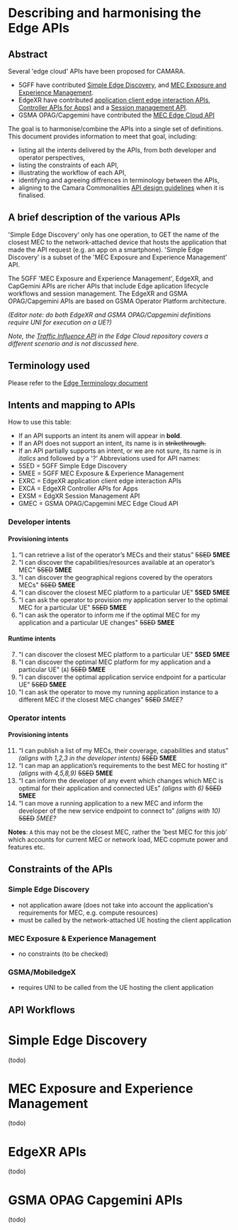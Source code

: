 # Describing and harmonising the Edge APIs
## Abstract
Several 'edge cloud' APIs have been proposed for CAMARA. 
- 5GFF have contributed [Simple Edge Discovery](https://github.com/camaraproject/EdgeCloud/blob/main/code/API_definitions/simple_edge_discovery.yaml), and [MEC Exposure and Experience Management](https://github.com/camaraproject/EdgeCloud/blob/main/code/API_definitions/MEC%20exposure%20and%20experience%20management.yaml).
- EdgeXR have contributed [application client edge interaction APIs](https://github.com/camaraproject/EdgeCloud/blob/main/code/API_definitions/app-client.yaml), [Controller APIs for Apps)](https://github.com/camaraproject/EdgeCloud/blob/main/code/API_definitions/App.yaml) and a [Session management API](https://github.com/camaraproject/EdgeCloud/blob/main/code/API_definitions/session.yaml).
- GSMA OPAG/Capgemini have contributed the [MEC Edge Cloud API](https://github.com/camaraproject/EdgeCloud/blob/main/code/API_definitions/EdgeCloudApi_v0.0.5.yaml)

The goal is to harmonise/combine the APIs into a single set of definitions. This document provides information to meet that goal, including:
- listing all the intents delivered by the APIs, from both developer and operator perspectives,
- listing the constraints of each API,
- illustrating the workflow of each API,
- identifying and agreeing diffrences in terminology between the APIs,
- aligning to the Camara Commonalities [API design guidelines](https://github.com/camaraproject/WorkingGroups/blob/main/Commonalities/documentation/API-design-guidelines.md) when it is finalised.

## A brief description of the various APIs
 'Simple Edge Discovery' only has one operation, to GET the name of the closest MEC to the network-attached device that hosts the application that made the API request (e.g. an app on a smartphone). 'Simple Edge Discovery' is a subset of the 'MEC Exposure and Experience Management' API.
 
The 5GFF 'MEC Exposure and Experience Management', EdgeXR, and CapGemini APIs are richer APIs that include Edge aplication lifecycle workflows and session management. The EdgeXR and GSMA OPAG/Capgemini APIs are based on GSMA Operator Platform architecture. 

_(Editor note: do both EdgeXR and GSMA OPAG/Capgemini definitions require UNI for execution on a UE?)_

_Note, the [Traffic Influence API](https://github.com/camaraproject/EdgeCloud/blob/main/code/API_definitions/Traffic_Influence.yaml) in the Edge Cloud repository covers a different scenario and is not discussed here._ 

## Terminology used
Please refer to the [Edge Terminology document](https://github.com/camaraproject/EdgeCloud/blob/main/documentation/Contributions/edge_terminology.md)

## Intents and mapping to APIs
How to use this table: 
- If an API supports an intent its anem will appear in **bold**. 
- If an API does not support an intent, its name is in ~~strikethrough.~~ 
- If an API partially supports an intent, or we are not sure, its name is in _italics_ and followed by a '?'
Abbreviations used for API names: 
- 5SED = 5GFF Simple Edge Discovery
- 5MEE = 5GFF MEC Exposure & Experience Management
- EXRC = EdgeXR application client edge interaction APIs
- EXCA = EdgeXR Controller APIs for Apps
- EXSM = EdgXR Session Management API
- GMEC = GSMA OPAG/Capgemini MEC Edge Cloud API

### Developer intents
#### Provisioning intents 
1.	“I can retrieve a list of the operator’s MECs and their status” ~~5SED~~ **5MEE**
2.	"I can discover the capabilities/resources available at an operator’s MEC" ~~5SED~~ **5MEE**
3.	"I can discover the geographical regions covered by the operators MECs" ~~5SED~~ **5MEE**
4.	"I can discover the closest MEC platform to a particular UE" **5SED** **5MEE**
5.	"I can ask the operator to provision my application server to the optimal MEC for a particular UE" ~~5SED~~ **5MEE** 
6.	 "I can ask the operator to inform me if the optimal MEC for my application and a particular UE changes" ~~5SED~~ **5MEE**
#### Runtime intents 
7.    "I can discover the closest MEC platform to a particular UE" **5SED** **5MEE**
8.    "I can discover the optimal MEC platform for my application and a particular UE" (`A`) ~~5SED~~ **5MEE**
9.    "I can discover the optimal application service endpoint for a particular UE" ~~5SED~~ **5MEE**
10.   "I can ask the operator to move my running application instance to a different MEC if the closest MEC changes" ~~5SED~~ _5MEE?_
### Operator intents
#### Provisioning intents
11. “I can publish a list of my MECs, their coverage, capabilities and status” _(aligns with 1,2,3 in the developer intents)_ ~~5SED~~ **5MEE**
12. “I can map an application’s requirements to the best MEC for hosting it” _(aligns with 4,5,8,9)_ ~~5SED~~ **5MEE**
13. “I can inform the developer of any event which changes which MEC is optimal for their application and connected UEs” _(aligns with  6)_ ~~5SED~~ **5MEE**
14. “I can move a running application to a new MEC and inform the developer of the new service endpoint to connect to” _(aligns with 10)_ ~~5SED~~ _5MEE?_

**Notes**: 
`A` this may not be the closest MEC, rather the 'best MEC for this job' which accounts for current MEC or network load, MEC copmute power and features etc.

## Constraints of the APIs
### Simple Edge Discovery
- not application aware (does not take into account the application's requirements for MEC, e.g. compute resources)
- must be called by the network-attached UE hosting the client application

### MEC Exposure & Experience Management
- no constraints (to be checked)

### GSMA/MobiledgeX
- requires UNI to be called from the UE hosting the client application

## API Workflows
# Simple Edge Discovery
(todo)

# MEC Exposure and Experience Management
(todo)

# EdgeXR APIs 
(todo)

# GSMA OPAG Capgemini APIs 
(todo)





